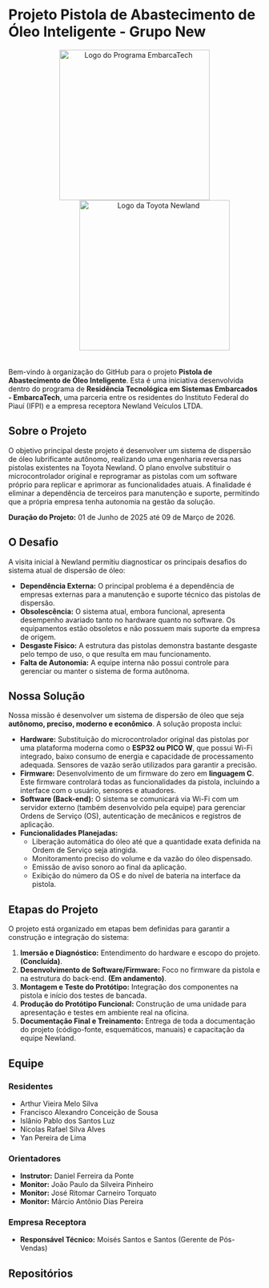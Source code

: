 # Projeto Pistola de Abastecimento de Óleo Inteligente - Grupo New

<div align="center">
  <p>
    <img src="https://embarcatech.cepedi.org.br/img/logo-embarcatech.png" width="300" alt="Logo do Programa EmbarcaTech">
    <img src="https://private-user-images.githubusercontent.com/159396360/479581156-91c31407-dda5-4849-937d-9974016fbb65.png?jwt=eyJ0eXAiOiJKV1QiLCJhbGciOiJIUzI1NiJ9.eyJpc3MiOiJnaXRodWIuY29tIiwiYXVkIjoicmF3LmdpdGh1YnVzZXJjb250ZW50LmNvbSIsImtleSI6ImtleTUiLCJleHAiOjE3NTU2MTY0OTksIm5iZiI6MTc1NTYxNjE5OSwicGF0aCI6Ii8xNTkzOTYzNjAvNDc5NTgxMTU2LTkxYzMxNDA3LWRkYTUtNDg0OS05MzdkLTk5NzQwMTZmYmI2NS5wbmc_WC1BbXotQWxnb3JpdGhtPUFXUzQtSE1BQy1TSEEyNTYmWC1BbXotQ3JlZGVudGlhbD1BS0lBVkNPRFlMU0E1M1BRSzRaQSUyRjIwMjUwODE5JTJGdXMtZWFzdC0xJTJGczMlMkZhd3M0X3JlcXVlc3QmWC1BbXotRGF0ZT0yMDI1MDgxOVQxNTA5NTlaJlgtQW16LUV4cGlyZXM9MzAwJlgtQW16LVNpZ25hdHVyZT00MTM4M2YwYThmNDhhNjE5ZTViM2QxMzdjZDk4MjIzZWU3ZTk4OTcwOWRhOGFlZjkwZGMxMGE2MWI3Y2JiNWQ5JlgtQW16LVNpZ25lZEhlYWRlcnM9aG9zdCJ9.aqfxHcboizvzt3O9ljoQOKLgjQw7wqpojL7aG0bqqyw" width="300" style="margin-left:80px; margin-bottom:20px" alt="Logo da Toyota Newland">
  </p>
</div>

Bem-vindo à organização do GitHub para o projeto **Pistola de Abastecimento de Óleo Inteligente**. Esta é uma iniciativa desenvolvida dentro do programa de **Residência Tecnológica em Sistemas Embarcados - EmbarcaTech**, uma parceria entre os residentes do Instituto Federal do Piauí (IFPI) e a empresa receptora Newland Veículos LTDA.

## Sobre o Projeto

O objetivo principal deste projeto é desenvolver um sistema de dispersão de óleo lubrificante autônomo, realizando uma engenharia reversa nas pistolas existentes na Toyota Newland. O plano envolve substituir o microcontrolador original e reprogramar as pistolas com um software próprio para replicar e aprimorar as funcionalidades atuais. A finalidade é eliminar a dependência de terceiros para manutenção e suporte, permitindo que a própria empresa tenha autonomia na gestão da solução.

**Duração do Projeto:** 01 de Junho de 2025 até 09 de Março de 2026.

## O Desafio

A visita inicial à Newland permitiu diagnosticar os principais desafios do sistema atual de dispersão de óleo:

* **Dependência Externa:** O principal problema é a dependência de empresas externas para a manutenção e suporte técnico das pistolas de dispersão.
* **Obsolescência:** O sistema atual, embora funcional, apresenta desempenho avariado tanto no hardware quanto no software. Os equipamentos estão obsoletos e não possuem mais suporte da empresa de origem.
* **Desgaste Físico:** A estrutura das pistolas demonstra bastante desgaste pelo tempo de uso, o que resulta em mau funcionamento.
* **Falta de Autonomia:** A equipe interna não possui controle para gerenciar ou manter o sistema de forma autônoma.

## Nossa Solução

Nossa missão é desenvolver um sistema de dispersão de óleo que seja **autônomo, preciso, moderno e econômico**. A solução proposta inclui:

* **Hardware:** Substituição do microcontrolador original das pistolas por uma plataforma moderna como o **ESP32 ou PICO W**, que possui Wi-Fi integrado, baixo consumo de energia e capacidade de processamento adequada. Sensores de vazão serão utilizados para garantir a precisão.
* **Firmware:** Desenvolvimento de um firmware do zero em **linguagem C**. Este firmware controlará todas as funcionalidades da pistola, incluindo a interface com o usuário, sensores e atuadores.
* **Software (Back-end):** O sistema se comunicará via Wi-Fi com um servidor externo (também desenvolvido pela equipe) para gerenciar Ordens de Serviço (OS), autenticação de mecânicos e registros de aplicação.
* **Funcionalidades Planejadas:**
  * Liberação automática do óleo até que a quantidade exata definida na Ordem de Serviço seja atingida.
  * Monitoramento preciso do volume e da vazão do óleo dispensado.
  * Emissão de aviso sonoro ao final da aplicação.
  * Exibição do número da OS e do nível de bateria na interface da pistola.

## Etapas do Projeto

O projeto está organizado em etapas bem definidas para garantir a construção e integração do sistema:

1. **Imersão e Diagnóstico:** Entendimento do hardware e escopo do projeto. **(Concluída)**.
2. **Desenvolvimento de Software/Firmware:** Foco no firmware da pistola e na estrutura do back-end. **(Em andamento)**.
3. **Montagem e Teste do Protótipo:** Integração dos componentes na pistola e início dos testes de bancada.
4. **Produção do Protótipo Funcional:** Construção de uma unidade para apresentação e testes em ambiente real na oficina.
5. **Documentação Final e Treinamento:** Entrega de toda a documentação do projeto (código-fonte, esquemáticos, manuais) e capacitação da equipe Newland.

## Equipe

### Residentes

* Arthur Vieira Melo Silva
* Francisco Alexandro Conceição de Sousa
* Islânio Pablo dos Santos Luz
* Nícolas Rafael Silva Alves
* Yan Pereira de Lima

### Orientadores

* **Instrutor:** Daniel Ferreira da Ponte
* **Monitor:** João Paulo da Silveira Pinheiro
* **Monitor:** José Ritomar Carneiro Torquato
* **Monitor:** Márcio Antônio Dias Pereira

### Empresa Receptora

* **Responsável Técnico:** Moisés Santos e Santos (Gerente de Pós-Vendas)

## Repositórios
